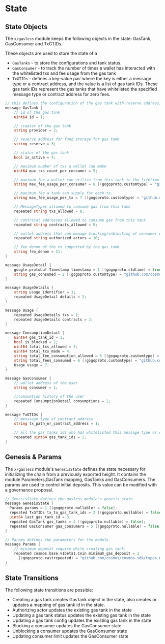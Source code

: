 <!--
order: 2
-->

# State

## State Objects

The `x/gasless` module keeps the following objects in the state: GasTank, GasConsumer and TxGTIDs.

These objects are used to store the state of a

- `GasTanks` - to store the configurations and tank status.
- `GasConsumer` - to track the number of times a wallet has interacted with the whitelisted txs and fee usage from the gas tank
- `TxGTIDs` - defines a key-value pair where the key is either a message type or a contract address, and the value is a list of gas tank IDs. These gas tank IDs represent the gas tanks that have whitelisted the specified message type or contract address for zero fees.

```go
// this defines the configuration of the gas tank with reserve address, status of tank and other basic configs.
message GasTank {
    // id of the gas tank
    uint64 id = 1;

    // creator of the gas tank
    string provider = 2;

    // reserve address for fund storage for gas tank
    string reserve = 3;

    // status of the gas tank
    bool is_active = 4;

    // maximum number of txs a wallet can make
    uint64 max_txs_count_per_consumer = 5;

    // maximum fee a wallet can utilize from this tank in the lifetime
    string max_fee_usage_per_consumer = 6 [(gogoproto.customtype) = "github.com/cosmos/cosmos-sdk/types.Int", (gogoproto.nullable) = false];

    // maximum fee a tank can supply for each tx.
    string max_fee_usage_per_tx = 7 [(gogoproto.customtype) = "github.com/cosmos/cosmos-sdk/types.Int", (gogoproto.nullable) = false];

    // MessageTypes allowed to consume gas from this tank
    repeated string txs_allowed = 8;

    // contracat addresses allowed to consume gas from this tank
    repeated string contracts_allowed = 9;

    // wallet address that can manage blocking/unblocking of consumer on owners behalf
    repeated string authorized_actors = 10;

    // fee denom of the tx supported by the gas tank
    string fee_denom = 11;
}
```

```go
message UsageDetail {
    google.protobuf.Timestamp timestamp = 1 [(gogoproto.stdtime) = true, (gogoproto.nullable) = false];
    string gas_consumed = 2 [(gogoproto.customtype) = "github.com/cosmos/cosmos-sdk/types.Int", (gogoproto.nullable) = false];
}

message UsageDetails {
    string usage_identifier = 1;
    repeated UsageDetail details = 2;
}

message Usage {
    repeated UsageDetails txs = 1;
    repeated UsageDetails contracts = 2;
}

message ConsumptionDetail {
    uint64 gas_tank_id = 1;
    bool is_blocked = 2;
    uint64 total_txs_allowed = 3;
    uint64 total_txs_made = 4;
    string total_fee_consumption_allowed = 5 [(gogoproto.customtype) = "github.com/cosmos/cosmos-sdk/types.Int", (gogoproto.nullable) = false];
    string total_fees_consumed = 6 [(gogoproto.customtype) = "github.com/cosmos/cosmos-sdk/types.Int", (gogoproto.nullable) = false];
    Usage usage = 7;
}

message GasConsumer {
    // wallet address of the user
    string consumer = 1;

    //consumtion history of the user
    repeated ConsumptionDetail consumptions = 2;
}
```

```go
message TxGTIDs {
    // messsage type of contract address
    string tx_path_or_contract_address = 1;

    // all the gas tanks ids who has whitelisted this message type or contract address
    repeated uint64 gas_tank_ids = 2;
}
```

## Genesis & Params

The `x/gasless` module's `GenesisState` defines the state necessary for initializing the chain from a previously exported height. It contains the module Parameters,GasTank mapping, GasTanks and GasConsumers. The params are used to control initial deposits. This value can be modified with a governance proposal.

```go
// GenesisState defines the gasless module's genesis state.
message GenesisState {
  Params params = 1 [(gogoproto.nullable) = false];
  repeated TxGTIDs tx_to_gas_tank_ids = 2 [(gogoproto.nullable) = false];
  uint64 last_gas_tank_id = 3;
  repeated GasTank gas_tanks = 4 [(gogoproto.nullable) = false];
  repeated GasConsumer gas_consumers = 5 [(gogoproto.nullable) = false];
}
```

```go
// Params defines the parameters for the module.
message Params {
    // minimum deposit require while creating gas tank.
    repeated cosmos.base.v1beta1.Coin minimum_gas_deposit = 2
      [(gogoproto.castrepeated) = "github.com/cosmos/cosmos-sdk/types.Coins", (gogoproto.nullable) = false];
}
```

## State Transitions

The following state transitions are possible:

- Creating a gas tank creates GasTank object in the state, also creates or updates a mapping of gas tank id in the state.
- Authorizing actor updates the existing gas tank in the state
- Updating a gas tank status updates the existing gas tank in the state
- Updating a gas tank config updates the existing gas tank in the state
- Blocking a consumer updates the GasConsumer state
- Unblocking a consumer updates the GasConsumer state
- Updating consumer limit updates the GasConsumer state
